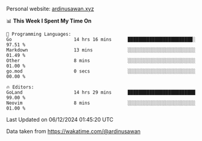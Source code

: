 Personal website: [ardinusawan.xyz](https://ardinusawan.xyz)

<!--START_SECTION:waka-->
📊 **This Week I Spent My Time On** 

```text
💬 Programming Languages: 
Go                       14 hrs 16 mins      ████████████████████████░   97.51 % 
Markdown                 13 mins             ░░░░░░░░░░░░░░░░░░░░░░░░░   01.49 % 
Other                    8 mins              ░░░░░░░░░░░░░░░░░░░░░░░░░   01.00 % 
go.mod                   0 secs              ░░░░░░░░░░░░░░░░░░░░░░░░░   00.00 % 

🔥 Editors: 
GoLand                   14 hrs 29 mins      █████████████████████████   99.00 % 
Neovim                   8 mins              ░░░░░░░░░░░░░░░░░░░░░░░░░   01.00 % 
```


 Last Updated on 06/12/2024 01:45:20 UTC
<!--END_SECTION:waka-->
Data taken from https://wakatime.com/@ardinusawan
